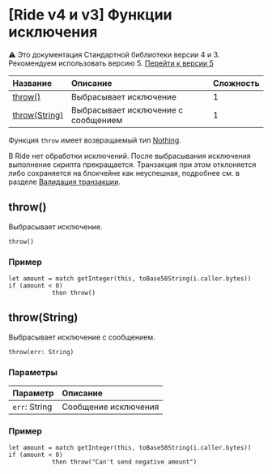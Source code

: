 # [Ride v4 и v3] Функции исключения

:warning: Это документация Стандартной библиотеки версии 4 и 3. Рекомендуем использовать версию 5. [Перейти к&nbsp;версии&nbsp;5](/ru/ride/functions/built-in-functions/exception-functions)

| Название | Описание | Сложность |
| :--- | :--- | :--- |
| [throw()](#throw) | Выбрасывает исключение | 1 |
| [throw(String)](#throw-string) | Выбрасывает исключение с сообщением | 1 |

Функция `throw` имеет возвращаемый тип [Nothing](/ru/ride/data-types/).

В Ride нет обработки исключений. После выбрасывания исключения выполнение скрипта прекращается. Транзакция при этом отклоняется либо сохраняется на блокчейне как неуспешная, подробнее см. в разделе [Валидация транзакции](/ru/blockchain/transaction/transaction-validation).

## throw()

Выбрасывает исключение.

``` ride
throw()
```

### Пример

``` ride
let amount = match getInteger(this, toBase58String(i.caller.bytes))
if (amount < 0)
            then throw()
```

## throw(String)

Выбрасывает исключение с сообщением.

``` ride
throw(err: String)
```

### Параметры

| Параметр | Описание |
| :--- | :--- |
| `err`: String | Сообщение исключения |

### Пример

``` ride
let amount = match getInteger(this, toBase58String(i.caller.bytes))
if (amount < 0)
            then throw("Can't send negative amount")
```
